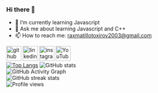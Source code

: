 ### Hi there 👋
- 🌱 I’m currently learning Javascript 
- 💬 Ask me about learning Javascript and C++
- 📫 How to reach me: raxmatillotoxirov2003@gmail.com

[<img src='https://cdn.jsdelivr.net/npm/simple-icons@3.0.1/icons/github.svg' alt='github' height='40'>](https://github.com/Raxmatillo-Toxirov2003)  [<img src='https://cdn.jsdelivr.net/npm/simple-icons@3.0.1/icons/linkedin.svg' alt='linkedin' height='40'>](https://www.linkedin.com/in/raxmatillo-toxirov-9a63a7240)  [<img src='https://cdn.jsdelivr.net/npm/simple-icons@3.0.1/icons/instagram.svg' alt='instagram' height='40'>](https://www.instagram.com/o.caiocosta)  [<img src='https://cdn.jsdelivr.net/npm/simple-icons@3.0.1/icons/youtube.svg' alt='YouTube' height='40'>](https://www.youtube.com/c/CaioRodriguesBackEndJava)  
[![Top Langs](https://github-readme-stats.vercel.app/api/top-langs/?username=backendpro)](https://github.com/anuraghazra/github-readme-stats)
![GitHub stats](https://github-readme-stats.vercel.app/api?username=backendpro&show_icons=true&count_private=true)  
![GitHub Activity Graph](https://activity-graph.herokuapp.com/graph?username=backendpro)  
![GitHub streak stats](https://github-readme-streak-stats.herokuapp.com/?user=backendpro)  
![Profile views](https://gpvc.arturio.dev/backendpro)  

<!--
**Raxmatillo-Toxirov2003/Raxmatillo-Toxirov2003** is a ✨ _special_ ✨ repository because its `README.md` (this file) appears on your GitHub profile.

Here are some ideas to get you started:

- 🔭 I’m currently working on ...
- 🌱 I’m currently learning ...
- 👯 I’m looking to collaborate on ...
- 🤔 I’m looking for help with ...
- 💬 Ask me about ...
- 📫 How to reach me: ...
- 😄 Pronouns: ...
- ⚡ Fun fact: ...
-->
